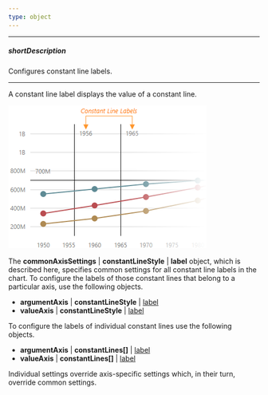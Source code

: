 ```yaml
---
type: object
---
```

---
##### shortDescription
Configures constant line labels.

---
A constant line label displays the value of a constant line.

![DevExtreme HTML5 Charts ConstantLine ConstantLineLabel](/images/ChartJS/visual_elements/constant_line_labels.png)

The **commonAxisSettings** | **constantLineStyle** | **label** object, which is described here, specifies common settings for all constant line labels in the chart. To configure the labels of those constant lines that belong to a particular axis, use the following objects.

- **argumentAxis** | **constantLineStyle** | [label](/api-reference/20%20Data%20Visualization%20Widgets/10%20dxChart/1%20Configuration/argumentAxis/constantLineStyle/label '/Documentation/ApiReference/Data_Visualization_Widgets/dxChart/Configuration/argumentAxis/constantLineStyle/label/')     
- **valueAxis** | **constantLineStyle** | [label](/api-reference/20%20Data%20Visualization%20Widgets/10%20dxChart/1%20Configuration/valueAxis/constantLineStyle/label '/Documentation/ApiReference/Data_Visualization_Widgets/dxChart/Configuration/valueAxis/constantLineStyle/label/')       

To configure the labels of individual constant lines use the following objects.

- **argumentAxis** | **constantLines[]** | [label](/api-reference/20%20Data%20Visualization%20Widgets/10%20dxChart/1%20Configuration/argumentAxis/constantLines/label '/Documentation/ApiReference/Data_Visualization_Widgets/dxChart/Configuration/argumentAxis/constantLines/label/')     
- **valueAxis** | **constantLines[]** | [label](/api-reference/20%20Data%20Visualization%20Widgets/10%20dxChart/1%20Configuration/valueAxis/constantLines/label '/Documentation/ApiReference/Data_Visualization_Widgets/dxChart/Configuration/valueAxis/constantLines/label/') 

Individual settings override axis-specific settings which, in their turn, override common settings.